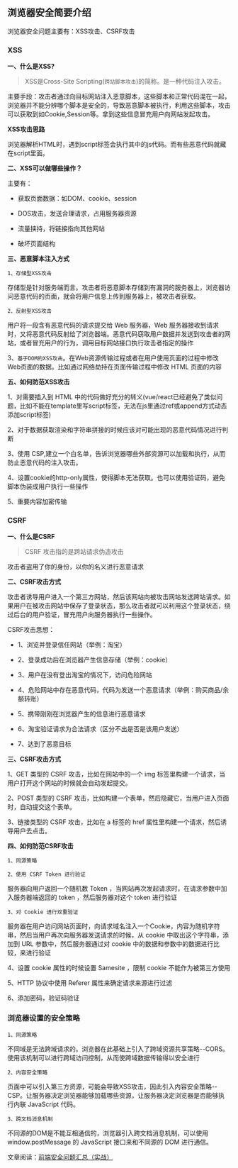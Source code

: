 ## 浏览器安全简要介绍

浏览器安全问题主要有：XSS攻击、CSRF攻击

### XSS

**一、什么是XSS?**

> XSS是Cross-Site Scripting(`跨站脚本攻击`)的简称。是一种代码注入攻击。

主要手段：攻击者通过向目标网站注入恶意脚本，这些脚本和正常代码混在一起，浏览器并不能分辨哪个脚本是安全的，导致恶意脚本被执行，利用这些脚本，攻击可以获取到如Cookie,Session等。拿到这些信息冒充用户向网站发起攻击。


**XSS攻击思路**

浏览器解析HTML时，遇到script标签会执行其中的js代码。而有些恶意代码就藏在script里面。

**二、XSS可以做哪些操作？**

主要有：

* 获取页面数据：如DOM、cookie、session

* DOS攻击，发送合理请求，占用服务器资源

* 流量挟持，将链接指向其他网站

* 破坏页面结构

**三、恶意脚本注入方式**

`1、存储型XSS攻击`

存储型是针对服务端而言。攻击者将恶意脚本存储到有漏洞的服务器上，浏览器访问恶意代码的页面，就会将用户信息上传到服务器上，被攻击者获取。

`2、反射型XSS攻击`

用户将一段含有恶意代码的请求提交给 Web 服务器，Web 服务器接收到请求时，又将恶意代码反射给了浏览器端。恶意代码窃取⽤户数据并发送到攻击者的⽹站，或者冒充⽤户的⾏为，调⽤⽬标⽹站接⼝执⾏攻击者指定的操作

3、`基于DOM的XSS攻击`。在Web资源传输过程或者在用户使用页面的过程中修改Web页面的数据。比如通过网络劫持在页面传输过程中修改 HTML 页面的内容

**五、如何防范XSS攻击**

1、对需要插入到 HTML 中的代码做好充分的转义(vue/react已经避免了类似问题，比如不能在template里写script标签，无法在js里通过ref或append方式动态添加script标签)

2、对于数据获取渲染和字符串拼接的时候应该对可能出现的恶意代码情况进行判断

3、使用 CSP,建立一个白名单，告诉浏览器哪些外部资源可以加载和执行，从而防止恶意代码的注入攻击。

4、设置cookie的http-only属性，使得脚本无法获取。也可以使用验证码，避免脚本伪装成用户执行一些操作

5、重要内容加密传输
### CSRF

**一、什么是CSRF**

> CSRF 攻击指的是跨站请求伪造攻击

攻击者盗用了你的身份，以你的名义进行恶意请求

**二、CSRF攻击方式**

攻击者诱导用户进入一个第三方网站，然后该网站向被攻击网站发送跨站请求。如果用户在被攻击网站中保存了登录状态，那么攻击者就可以利用这个登录状态，绕过后台的用户验证，冒充用户向服务器执行一些操作。

CSRF攻击思想：

* 1、浏览并登录信任网站（举例：淘宝）

* 2、登录成功后在浏览器产生信息存储（举例：cookie）

* 3、用户在没有登出淘宝的情况下，访问危险网站

* 4、危险网站中存在恶意代码，代码为发送一个恶意请求（举例：购买商品/余额转账）

* 5、携带刚刚在浏览器产生的信息进行恶意请求

* 6、淘宝验证请求为合法请求（区分不出是否是该用户发送）

* 7、达到了恶意目标

**三、CSRF攻击方式**

1、GET 类型的 CSRF 攻击，比如在网站中的一个 img 标签里构建一个请求，当用户打开这个网站的时候就会自动发起提交。

2、POST 类型的 CSRF 攻击，比如构建一个表单，然后隐藏它，当用户进入页面时，自动提交这个表单。

3、链接类型的 CSRF 攻击，比如在 a 标签的 href 属性里构建一个请求，然后诱导用户去点击。

**四、如何防范CSRF攻击**

`1、同源策略`

`2、使用 CSRF Token 进行验证`

服务器向用户返回一个随机数 Token ，当网站再次发起请求时，在请求参数中加入服务器端返回的 token ，然后服务器对这个 token 进行验证

`3、对 Cookie 进行双重验证`

服务器在用户访问网站页面时，向请求域名注入一个Cookie，内容为随机字符串，然后当用户再次向服务器发送请求的时候，从 cookie 中取出这个字符串，添加到 URL 参数中，然后服务器通过对 cookie 中的数据和参数中的数据进行比较，来进行验证

4、设置 cookie 属性的时候设置 Samesite ，限制 cookie 不能作为被第三方使用

5、HTTP 协议中使用 Referer 属性来确定请求来源进行过滤

6、添加密码，验证码验证

### 浏览器设置的安全策略

`1、同源策略`

不同域是无法跨域请求的。浏览器在此基础上引入了跨域资源共享策略--CORS。使用该机制可以进行跨域访问控制，从而使跨域数据传输得以安全进行

`2、内容安全策略`

页面中可以引入第三方资源，可能会导致XSS攻击，因此引入内容安全策略--CSP。让服务器决定浏览器能够加载哪些资源，让服务器决定浏览器是否能够执行内联 JavaScript 代码。

`3、跨文档消息机制`

不同源的DOM是不能互相通信的，浏览器引入跨文档消息机制，可以使用window.postMessage 的 JavaScript 接口来和不同源的 DOM 进行通信。


文章阅读：[前端安全问题汇总（实战）](https://zhuanlan.zhihu.com/p/83865185)


